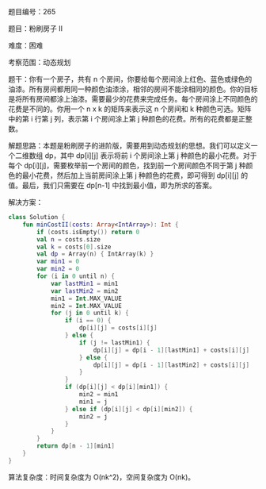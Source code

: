 题目编号：265

题目：粉刷房子 II

难度：困难

考察范围：动态规划

题干：你有一个房子，共有 n 个房间，你要给每个房间涂上红色、蓝色或绿色的油漆。所有房间都用同一种颜色油漆涂，相邻的房间不能涂相同的颜色。你的目标是将所有房间都涂上油漆。需要最少的花费来完成任务。每个房间涂上不同颜色的花费是不同的。你用一个 n x k 的矩阵来表示这 n 个房间和 k 种颜色可选。矩阵中的第 i 行第 j 列，表示第 i 个房间涂上第 j 种颜色的花费。所有的花费都是正整数。 

解题思路：本题是粉刷房子的进阶版，需要用到动态规划的思想。我们可以定义一个二维数组 dp，其中 dp[i][j] 表示将前 i 个房间涂上第 j 种颜色的最小花费。对于每个 dp[i][j]，需要枚举前一个房间的颜色，找到前一个房间颜色不同于第 j 种颜色的最小花费，然后加上当前房间涂上第 j 种颜色的花费，即可得到 dp[i][j] 的值。最后，我们只需要在 dp[n-1] 中找到最小值，即为所求的答案。

解决方案：

```kotlin
class Solution {
    fun minCostII(costs: Array<IntArray>): Int {
        if (costs.isEmpty()) return 0
        val n = costs.size
        val k = costs[0].size
        val dp = Array(n) { IntArray(k) }
        var min1 = 0
        var min2 = 0
        for (i in 0 until n) {
            var lastMin1 = min1
            var lastMin2 = min2
            min1 = Int.MAX_VALUE
            min2 = Int.MAX_VALUE
            for (j in 0 until k) {
                if (i == 0) {
                    dp[i][j] = costs[i][j]
                } else {
                    if (j != lastMin1) {
                        dp[i][j] = dp[i - 1][lastMin1] + costs[i][j]
                    } else {
                        dp[i][j] = dp[i - 1][lastMin2] + costs[i][j]
                    }
                }
                if (dp[i][j] < dp[i][min1]) {
                    min2 = min1
                    min1 = j
                } else if (dp[i][j] < dp[i][min2]) {
                    min2 = j
                }
            }
        }
        return dp[n - 1][min1]
    }
}
```

算法复杂度：时间复杂度为 O(nk^2)，空间复杂度为 O(nk)。